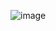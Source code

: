 ![image](https://github.com/sjha0766/07620802820/assets/95129803/87a7d3e7-e113-41e8-81b4-1d2d1ab43dfc)
